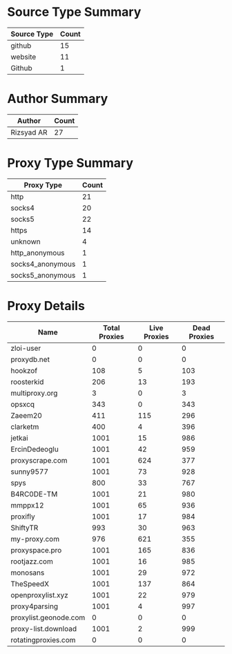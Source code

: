 # Source Type Summary

| Source Type | Count |
|-------------|-------|
| github | 15 |
| website | 11 |
| Github | 1 |


# Author Summary

| Author | Count |
|--------|-------|
| Rizsyad AR | 27 |


# Proxy Type Summary

| Proxy Type | Count |
|------------|-------|
| http | 21 |
| socks4 | 20 |
| socks5 | 22 |
| https | 14 |
| unknown | 4 |
| http_anonymous | 1 |
| socks4_anonymous | 1 |
| socks5_anonymous | 1 |


# Proxy Details

| Name | Total Proxies | Live Proxies | Dead Proxies |
|------|---------------|--------------|---------------|
| zloi-user | 0 | 0 | 0 |
| proxydb.net | 0 | 0 | 0 |
| hookzof | 108 | 5 | 103 |
| roosterkid | 206 | 13 | 193 |
| multiproxy.org | 3 | 0 | 3 |
| opsxcq | 343 | 0 | 343 |
| Zaeem20 | 411 | 115 | 296 |
| clarketm | 400 | 4 | 396 |
| jetkai | 1001 | 15 | 986 |
| ErcinDedeoglu | 1001 | 42 | 959 |
| proxyscrape.com | 1001 | 624 | 377 |
| sunny9577 | 1001 | 73 | 928 |
| spys | 800 | 33 | 767 |
| B4RC0DE-TM | 1001 | 21 | 980 |
| mmppx12 | 1001 | 65 | 936 |
| proxifly | 1001 | 17 | 984 |
| ShiftyTR | 993 | 30 | 963 |
| my-proxy.com | 976 | 621 | 355 |
| proxyspace.pro | 1001 | 165 | 836 |
| rootjazz.com | 1001 | 16 | 985 |
| monosans | 1001 | 29 | 972 |
| TheSpeedX | 1001 | 137 | 864 |
| openproxylist.xyz | 1001 | 22 | 979 |
| proxy4parsing | 1001 | 4 | 997 |
| proxylist.geonode.com | 0 | 0 | 0 |
| proxy-list.download | 1001 | 2 | 999 |
| rotatingproxies.com | 0 | 0 | 0 |
